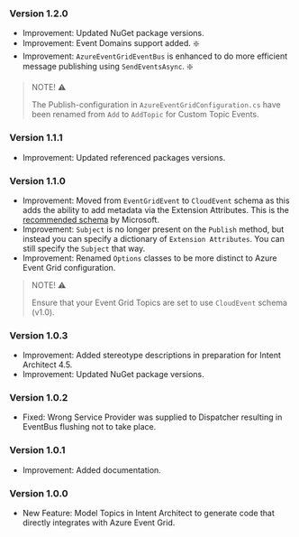 ### Version 1.2.0

- Improvement: Updated NuGet package versions.
- Improvement: Event Domains support added. ❇️
- Improvement: `AzureEventGridEventBus` is enhanced to do more efficient message publishing using `SendEventsAsync`. ❇️

> NOTE! ⚠️
>
> The Publish-configuration in `AzureEventGridConfiguration.cs` have been renamed from `Add` to `AddTopic` for Custom Topic Events.

### Version 1.1.1

- Improvement: Updated referenced packages versions.

### Version 1.1.0

- Improvement: Moved from `EventGridEvent` to `CloudEvent` schema as this adds the ability to add metadata via the Extension Attributes. This is the [recommended schema](https://learn.microsoft.com/en-us/azure/event-grid/event-schema) by Microsoft.
- Improvement: `Subject` is no longer present on the `Publish` method, but instead you can specify a dictionary of `Extension Attributes`. You can still specify the `Subject` that way.
- Improvement: Renamed `Options` classes to be more distinct to Azure Event Grid configuration.

> NOTE! ⚠️
> 
> Ensure that your Event Grid Topics are set to use `CloudEvent` schema (v1.0).

### Version 1.0.3

- Improvement: Added stereotype descriptions in preparation for Intent Architect 4.5. 
- Improvement: Updated NuGet package versions.

### Version 1.0.2

- Fixed: Wrong Service Provider was supplied to Dispatcher resulting in EventBus flushing not to take place.

### Version 1.0.1

- Improvement: Added documentation.

### Version 1.0.0

- New Feature: Model Topics in Intent Architect to generate code that directly integrates with Azure Event Grid.
